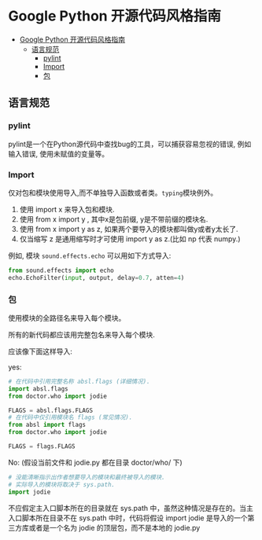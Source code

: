 # Google Python 开源代码风格指南


- [Google Python 开源代码风格指南](#google-python-开源代码风格指南)
  - [语言规范](#语言规范)
    - [pylint](#pylint)
    - [Import](#import)
    - [包](#包)

## 语言规范

### pylint

pylint是一个在Python源代码中查找bug的工具，可以捕获容易忽视的错误, 例如输入错误, 使用未赋值的变量等。

### Import

仅对包和模块使用导入,而不单独导入函数或者类。`typing`模块例外。

1. 使用 import x 来导入包和模块.
2. 使用 from x import y , 其中x是包前缀, y是不带前缀的模块名.
3. 使用 from x import y as z, 如果两个要导入的模块都叫做y或者y太长了.
4. 仅当缩写 z 是通用缩写时才可使用 import y as z.(比如 np 代表 numpy.)

例如, 模块 `sound.effects.echo` 可以用如下方式导入:

```python
from sound.effects import echo
echo.EchoFilter(input, output, delay=0.7, atten=4)
```

### 包

使用模块的全路径名来导入每个模块。

所有的新代码都应该用完整包名来导入每个模块.

应该像下面这样导入:

yes:

``` python
# 在代码中引用完整名称 absl.flags (详细情况).
import absl.flags
from doctor.who import jodie

FLAGS = absl.flags.FLAGS
# 在代码中仅引用模块名 flags (常见情况).
from absl import flags
from doctor.who import jodie

FLAGS = flags.FLAGS
```

No: (假设当前文件和 jodie.py 都在目录 doctor/who/ 下)
```python
# 没能清晰指示出作者想要导入的模块和最终被导入的模块.
# 实际导入的模块将取决于 sys.path.
import jodie
```

不应假定主入口脚本所在的目录就在 sys.path 中，虽然这种情况是存在的。当主入口脚本所在目录不在 sys.path 中时，代码将假设 import jodie 是导入的一个第三方库或者是一个名为 jodie 的顶层包，而不是本地的 jodie.py